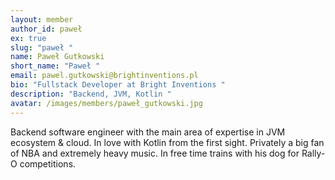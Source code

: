 ```yaml
---
layout: member
author_id: paweł
ex: true
slug: "paweł "
name: Paweł Gutkowski
short_name: "Paweł "
email: pawel.gutkowski@brightinventions.pl
bio: "Fullstack Developer at Bright Inventions "
description: "Backend, JVM, Kotlin "
avatar: /images/members/paweł_gutkowski.jpg
---
```


Backend software engineer with the main area of expertise in JVM ecosystem & cloud. In love with Kotlin from the first sight. Privately a big fan of NBA and extremely heavy music. In free time trains with his dog for Rally-O competitions.
